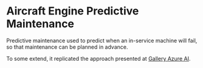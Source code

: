 # Aircraft Engine Predictive Maintenance

Predictive maintenance used to predict when an in-service machine will fail, so that maintenance can be planned in advance.

To some extend, it replicated the approach presented at [Gallery Azure AI](ttps://gallery.azure.ai/Collection/Predictive-Maintenance-Template-3).